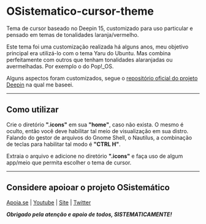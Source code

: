 # OSistematico-cursor-theme
Tema de cursor baseado no Deepin 15, customizado para uso particular e pensado em temas de tonalidades laranja/vermelho.

Este tema foi uma customização realizada há alguns anos, meu objetivo principal era utilizá-lo com o tema Yaru do Ubuntu. Mas combina perfeitamente com outros que tenham tonalidades alaranjadas ou avermelhadas. Por exemplo o do Pop!_OS.

Alguns aspectos foram customizados, segue o [repositório oficial do projeto Deepin](https://github.com/linuxdeepin/deepin-cursor-theme) na qual me baseei.

***

## Como utilizar

Crie o diretório **".icons"** em sua **"home"**, caso não exista. O mesmo é oculto, então você deve habilitar tal meio de visualização em sua distro. Falando do gestor de arquivos do Gnome Shell, o Nautilus, a combinação de teclas para habilitar tal modo é **"CTRL H"**.

Extraia o arquivo e adicione no diretório **".icons"** e faça uso de algum app/meio que permita escolher o tema de cursor.

***

## Considere apoioar o projeto OSistemático

[Apoia.se](https://apoia.se/osistematico) |
[Youtube](https://www.youtube.com/OSistematico) |
[Site](http://www.osistematico.com.br/) |
[Twitter](https://twitter.com/henriquead7)

***Obrigado pela atenção e apoio de todos, SISTEMATICAMENTE!***
